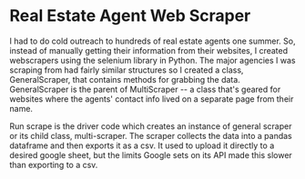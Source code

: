 # Real Estate Agent Web Scraper
I had to do cold outreach to hundreds of real estate agents one summer. So, instead of manually getting their information from their websites, I created webscrapers using the selenium library in Python. The major agencies I was scraping from had fairly similar structures so I created a class, GeneralScraper, that contains methods for grabbing the data. GeneralScraper is the parent of MultiScraper -- a class that's geared for websites where the agents' contact info lived on a separate page from their name. 

Run scrape is the driver code which creates an instance of general scraper or its child class, multi-scraper. The scraper collects the data into a pandas dataframe and then exports it as a csv. It used to upload it directly to a desired google sheet, but the limits Google sets on its API made this slower than exporting to a csv. 
